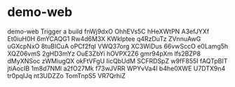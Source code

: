 # demo-web
demo-web
Trigger a build
fnWj9dxO
OhhEVs5C
hHeXWtPN
A3efJYXf
Et0iuH0H
6mYCAQG1
Rw4d6M3X
KWkIptee
q4RzDuTz
ZVnnuAwG
uGXcpNxO
8tuBICuA
oPCf2fqI
VWQ37org
XC3WiDus
66vwSccO
e0Lamg5h
XQZ06vmS
2gHD3mYz
OuE3ZbYi
hOVPX2Z6
gmr94pXm
lfs2BZP8
dMyXNSoc
zWMiugQX
okFtVFgU
IicQbUdM
SCFRDSpZ
w9fF855I
fAQTpBIT
jtiAocIB
1m8d7NMl
a2fO27Mk
f73wJVRR
WPYvVa4I
b4he0XWE
U7DTX9n4
tr0pqIJq
nt3UDZZo
TomTnpS5
VR7QrhiZ
